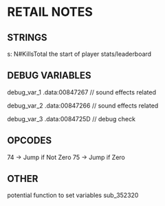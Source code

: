 # RETAIL NOTES

## STRINGS
s: N#KillsTotal
the start of player stats/leaderboard

## DEBUG VARIABLES
debug_var_1 .data:00847267 // sound effects related

debug_var_2 .data:00847266 // sound effects related

debug_var_3 .data:0084725D // debug check

## OPCODES
74 -> Jump if Not Zero
75 -> Jump if Zero

## OTHER
potential function to set variables sub_352320
